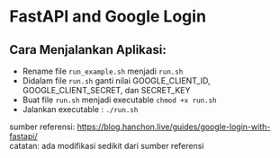# FastAPI and Google Login

## Cara Menjalankan Aplikasi:
- Rename file `run_example.sh` menjadi `run.sh`
- Didalam file `run.sh` ganti nilai GOOGLE_CLIENT_ID, GOOGLE_CLIENT_SECRET, dan SECRET_KEY
- Buat file `run.sh` menjadi executable `chmod +x run.sh`
- Jalankan executable : `./run.sh`

sumber referensi: https://blog.hanchon.live/guides/google-login-with-fastapi/ \
catatan: ada modifikasi sedikit dari sumber referensi

